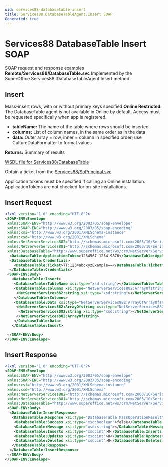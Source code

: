 ```yaml
---
uid: services88-databasetable-insert
title: Services88.DatabaseTableAgent.Insert SOAP
Generated: true
---
```


# Services88 DatabaseTable Insert SOAP

SOAP request and response examples **Remote/Services88/DatabaseTable.svc**
Implemented by the <see cref="M:SuperOffice.Services88.IDatabaseTableAgent.Insert">SuperOffice.Services88.IDatabaseTableAgent.Insert</see> method.

## Insert

Mass-insert rows, with or without primary keys specified
<para /><b>Online Restricted:</b> The DatabaseTable agent is not available in Online by default. Access must be requested specifically when app is registered.

* **tableName:** The name of the table where rows should be inserted
* **columns:** List of column names, in the same order as in the data
* **data:** Outer array = row, inner = column in specified order; use CultureDataFormatter to format values

**Returns:** Summary of results


[WSDL file for Services88/DatabaseTable](../Services88-DatabaseTable.md)

Obtain a ticket from the [Services88/SoPrincipal.svc](../SoPrincipal/index.md)

Application tokens must be specified if calling an Online installation. ApplicationTokens are not checked for on-site installations.

## Insert Request

```xml
<?xml version="1.0" encoding="UTF-8"?>
<SOAP-ENV:Envelope
 xmlns:SOAP-ENV="http://www.w3.org/2003/05/soap-envelope"
 xmlns:SOAP-ENC="http://www.w3.org/2003/05/soap-encoding"
 xmlns:xsi="http://www.w3.org/2001/XMLSchema-instance"
 xmlns:xsd="http://www.w3.org/2001/XMLSchema"
 xmlns:NetServerServices882="http://schemas.microsoft.com/2003/10/Serialization/Arrays"
 xmlns:NetServerServices881="http://schemas.microsoft.com/2003/10/Serialization/"
 xmlns:DatabaseTable="http://www.superoffice.net/ws/crm/NetServer/Services88">
  <DatabaseTable:ApplicationToken>1234567-1234-9876</DatabaseTable:ApplicationToken>
  <DatabaseTable:Credentials>
    <DatabaseTable:Ticket>7T:1234abcxyzExample==</DatabaseTable:Ticket>
  </DatabaseTable:Credentials>
 <SOAP-ENV:Body>
   <DatabaseTable:Insert>
    <DatabaseTable:TableName xsi:type="xsd:string"></DatabaseTable:TableName>
    <DatabaseTable:Columns xsi:type="NetServerServices882:ArrayOfstring">
     <NetServerServices882:string xsi:type="xsd:string"></NetServerServices882:string>
    </DatabaseTable:Columns>
    <DatabaseTable:Data xsi:type="NetServerServices882:ArrayOfArrayOfstring">
     <NetServerServices882:ArrayOfstring xsi:type="NetServerServices882:ArrayOfstring">
      <NetServerServices882:string xsi:type="xsd:string"></NetServerServices882:string>
     </NetServerServices882:ArrayOfstring>
    </DatabaseTable:Data>
   </DatabaseTable:Insert>

 </SOAP-ENV:Body>
</SOAP-ENV:Envelope>

```


## Insert Response

```xml
<?xml version="1.0" encoding="UTF-8"?>
<SOAP-ENV:Envelope
 xmlns:SOAP-ENV="http://www.w3.org/2003/05/soap-envelope"
 xmlns:SOAP-ENC="http://www.w3.org/2003/05/soap-encoding"
 xmlns:xsi="http://www.w3.org/2001/XMLSchema-instance"
 xmlns:xsd="http://www.w3.org/2001/XMLSchema"
 xmlns:NetServerServices882="http://schemas.microsoft.com/2003/10/Serialization/Arrays"
 xmlns:NetServerServices881="http://schemas.microsoft.com/2003/10/Serialization/"
 xmlns:DatabaseTable="http://www.superoffice.net/ws/crm/NetServer/Services88">
 <SOAP-ENV:Body>
  <DatabaseTable:InsertResponse>
   <DatabaseTable:Response xsi:type="DatabaseTable:MassOperationResult">
    <DatabaseTable:Success xsi:type="xsd:boolean">false</DatabaseTable:Success>
    <DatabaseTable:Message xsi:type="xsd:string"></DatabaseTable:Message>
    <DatabaseTable:Inserts xsi:type="xsd:int">0</DatabaseTable:Inserts>
    <DatabaseTable:Updates xsi:type="xsd:int">0</DatabaseTable:Updates>
    <DatabaseTable:Deletes xsi:type="xsd:int">0</DatabaseTable:Deletes>
   </DatabaseTable:Response>
  </DatabaseTable:InsertResponse>
 </SOAP-ENV:Body>
</SOAP-ENV:Envelope>

```

